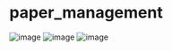 # paper_management
![image](https://github.com/user-attachments/assets/a4df09f8-7a1e-4065-87c9-1e1eb2fc4224)
![image](https://github.com/user-attachments/assets/e5c0a28b-c11c-4bb8-941c-6ebd3acb428d)
![image](https://github.com/user-attachments/assets/88e0d367-5845-407c-9632-831dd082f2a2)

